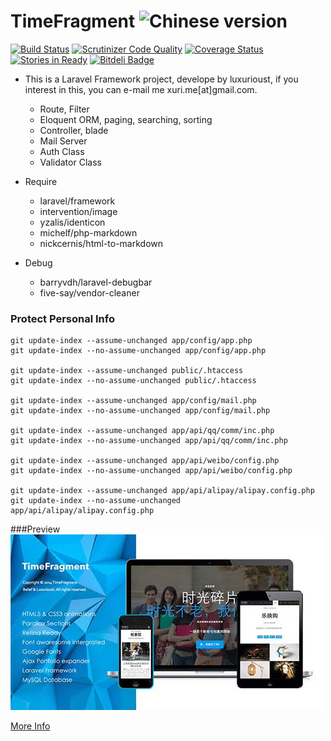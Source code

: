 # TimeFragment ![Chinese version](https://upload.wikimedia.org/wikipedia/commons/thumb/f/fa/Flag_of_the_People%27s_Republic_of_China.svg/22px-Flag_of_the_People%27s_Republic_of_China.svg.png)

[![Build Status](https://travis-ci.org/Luxurioust/timefragment.svg?branch=master)](https://travis-ci.org/Luxurioust/timefragment) [![Scrutinizer Code Quality](https://scrutinizer-ci.com/g/Luxurioust/timefragment/badges/quality-score.png?b=master)](https://scrutinizer-ci.com/g/Luxurioust/timefragment/?branch=master) [![Coverage Status](https://coveralls.io/repos/Luxurioust/timefragment/badge.svg?branch=master&service=github)](https://coveralls.io/github/Luxurioust/timefragment?branch=master) [![Stories in Ready](https://badge.waffle.io/Luxurioust/timefragment.svg?label=ready&title=Ready)](http://waffle.io/Luxurioust/timefragment) [![Bitdeli Badge](https://d2weczhvl823v0.cloudfront.net/Luxurioust/timefragment/trend.png)](https://bitdeli.com/free "Bitdeli Badge")

- This is a Laravel Framework project, develope by luxurioust, if you interest in this, you can e-mail me xuri.me[at]gmail.com.
  - Route, Filter
  - Eloquent ORM, paging, searching, sorting
  - Controller, blade
  - Mail Server
  - Auth Class
  - Validator Class

- Require
  - laravel/framework
  - intervention/image
  - yzalis/identicon
  - michelf/php-markdown
  - nickcernis/html-to-markdown
- Debug
  - barryvdh/laravel-debugbar
  - five-say/vendor-cleaner

### Protect Personal Info

```
git update-index --assume-unchanged app/config/app.php
git update-index --no-assume-unchanged app/config/app.php

git update-index --assume-unchanged public/.htaccess
git update-index --no-assume-unchanged public/.htaccess

git update-index --assume-unchanged app/config/mail.php
git update-index --no-assume-unchanged app/config/mail.php

git update-index --assume-unchanged app/api/qq/comm/inc.php
git update-index --no-assume-unchanged app/api/qq/comm/inc.php

git update-index --assume-unchanged app/api/weibo/config.php
git update-index --no-assume-unchanged app/api/weibo/config.php

git update-index --assume-unchanged app/api/alipay/alipay.config.php
git update-index --no-assume-unchanged app/api/alipay/alipay.config.php
```

###Preview
![TimeFragment](/public/readme/preview.jpg "TimeFragment")

[More Info](http://xuri.me/2014/03/08/timefragment.html)